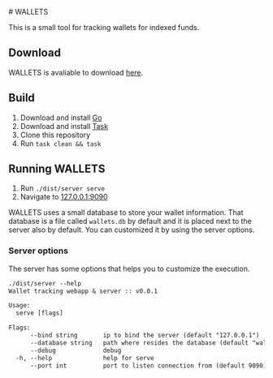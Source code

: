 # WALLETS

This is a small tool for tracking wallets for indexed funds.

## Download

WALLETS is avaliable to download [here](https://github.com/Xumeiquer/wallets/releases).

## Build

1. Download and install [Go](https://golang.org/)
1. Download and install [Task](https://github.com/go-task/task)
1. Clone this repository
1. Run `task clean && task`

## Running WALLETS

1. Run `./dist/server serve`
1. Navigate to [127.0.0.1:9090](http://127.0.0.1:9090)

WALLETS uses a small database to store your wallet information. That database is a file called `wallets.db` by default and it is placed next to the server also by default. You can customized it by using the server options.

### Server options

The server has some options that helps you to customize the execution.

```txt
./dist/server --help
Wallet tracking webapp & server :: v0.0.1

Usage:
  serve [flags]

Flags:
      --bind string       ip to bind the server (default "127.0.0.1")
      --database string   path where resides the database (default "wallet.db")
      --debug             debug
  -h, --help              help for serve
      --port int          port to listen connection from (default 9090)
```

